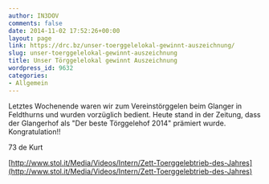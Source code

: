 ```yaml
---
author: IN3DOV
comments: false
date: 2014-11-02 17:52:26+00:00
layout: page
link: https://drc.bz/unser-toerggelelokal-gewinnt-auszeichnung/
slug: unser-toerggelelokal-gewinnt-auszeichnung
title: Unser Törggelelokal gewinnt Auszeichnung
wordpress_id: 9632
categories:
- Allgemein
---
```


Letztes Wochenende waren wir zum Vereinstörggelen beim Glanger in Feldthurns und wurden vorzüglich bedient. Heute stand in der Zeitung, dass der Glangerhof als "Der beste Törggelehof 2014" prämiert wurde. Kongratulation!!

73 de Kurt

[http://www.stol.it/Media/Videos/Intern/Zett-Toerggelebtrieb-des-Jahres](http://www.stol.it/Media/Videos/Intern/Zett-Toerggelebtrieb-des-Jahres)
